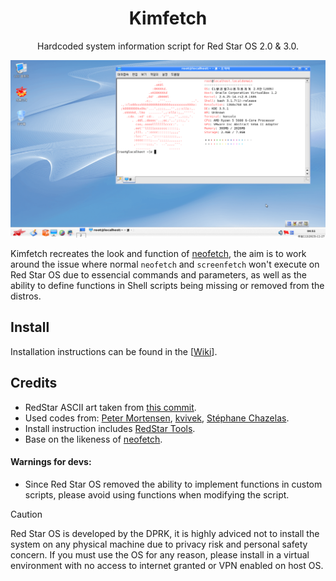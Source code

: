 
<h1 align="center">Kimfetch</h1>
<p align="center">Hardcoded system information script for Red Star OS 2.0 &amp; 3.0.</p>
<p align="center">
    <img width="1080" src="https://github.com/JiayuanWen/kimfetch/blob/main/screenshots/screenshot-1.png" alt="kimfetch screenshot 1">
</p>

Kimfetch recreates the look and function of [neofetch](https://github.com/dylanaraps/neofetch), the aim is to work around the issue where normal `neofetch` and `screenfetch` won't execute on Red Star OS due to essencial commands and parameters, as well as the ability to define functions in Shell scripts being missing or removed from the distros. 

## Install
Installation instructions can be found in the [[Wiki](https://github.com/JiayuanWen/kimfetch/wiki)].

## Credits
* RedStar ASCII art taken from [this commit](https://github.com/dylanaraps/neofetch/commit/85eef19406a33b89841fc45a291c498ef100ad5c#diff-217319183016bd1258bd3cc9128aab333074f09e6d009094c032f7e6daee5dd4).
* Used codes from: [Peter Mortensen](https://github.com/PeterMortensen), [kvivek](https://stackoverflow.com/users/1982677/kvivek), [Stéphane Chazelas](https://unix.stackexchange.com/users/22565/st%c3%a9phane-chazelas).
* Install instruction includes [RedStar Tools](https://github.com/takeshixx/redstar-tools).
* Base on the likeness of [neofetch](https://github.com/dylanaraps/neofetch).

#### Warnings for devs:
* Since Red Star OS removed the ability to implement functions in custom scripts, please avoid using functions when modifying the script.
> [!CAUTION]
> Red Star OS is developed by the DPRK, it is highly adviced not to install the system on any physical machine due to privacy risk and personal safety concern. If you must use the OS for any reason, please install in a virtual environment with no access to internet granted or VPN enabled on host OS. 

